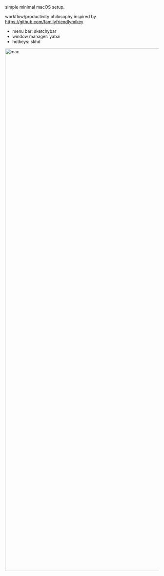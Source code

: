 simple minimal macOS setup.

workflow/productivity philosophy inspired by https://github.com/familyfriendlymikey

- menu bar: sketchybar
- window manager: yabai
- hotkeys: skhd
<img width="1710" alt="mac" src="https://github.com/user-attachments/assets/c8aad502-1619-4bd6-989c-5c5da5e7fc9c">
